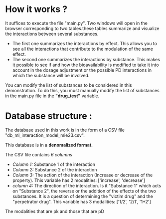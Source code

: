 
# How it works ?
It suffices to execute the file "main.py". Two windows will open in the browser corresponding to two tables.these tables summarize and visualize the interactions between several substances.

 - The first one summarizes the interactions by effect. This allows you to see all the interactions that contribute to the modulation of the same effect.
 - The second one summarizes the interactions by substance. This makes it possible to see if and how the bioavailability is modified to take it into account in the dosage adjustment or the possible PD interactions in which the substance will be involved.

You can modify the list of substances to be considered in this demonstration. To do this, you must manually modify the list of substances in the main.py file in the **"drug_test"** variable.

# Database structure :

The database used in this work is in the form of a CSV file "db_ml_interaction_model_mie23.csv".

This database is in a **denomalized format.**

The CSV file contains *6 columns*

 - *Column 1:* Substance 1 of the interaction
 - *Column 2:* Substance 2 of the interaction
 - *Column 3:* The action of the interaction (Increase or decrease of the property). This variable has 2 modalities: ['increase', 'decrease']
 - *column 4:* The direction of the interaction. Is it "Substance 1" which acts on "Substance 2", the reverse or the addition of the effects of the two substances. It is a question of determining the "victim drug" and the "perpetrator drug". This variable has 3 modalities: ['1/2', '2/1', '1+2']




The modalities that are pk and those that are pD 
